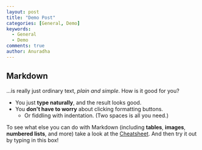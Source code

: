 ```yaml
---
layout: post
title: "Demo Post"
categories:	[General, Demo]
keywords:
  - General
  - Demo
comments: true
author: Anuradha
---
```

Markdown
-------------

...is really just ordinary text, *plain and simple*. How is it good for you?

- You just **type naturally**, and the result looks good.
- You **don't have to worry** about clicking formatting buttons.
  - Or fiddling with indentation. (Two spaces is all you need.)

To see what else you can do with Markdown (including **tables**, **images**, **numbered lists**, and more) take a look at the [Cheatsheet][1]. And then try it out by typing in this box!

[1]: https://github.com/adam-p/markdown-here/wiki/Markdown-Here-Cheatsheet

